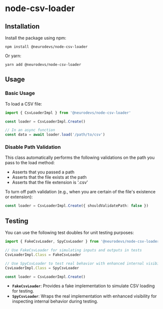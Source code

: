 # node-csv-loader

## Installation

Install the package using npm:

`npm install @neurodevs/node-csv-loader`

Or yarn:

`yarn add @neurodevs/node-csv-loader`

## Usage

### Basic Usage

To load a CSV file:

```typescript
import { CsvLoaderImpl } from '@neurodevs/node-csv-loader'

const loader = CsvLoaderImpl.Create()

// In an async function
const data = await loader.load('/path/to/csv')
```

### Disable Path Validation

This class automatically performs the following validations on the path you pass to the load method:

- Asserts that you passed a path
- Asserts that the file exists at the path
- Asserts that the file extension is '.csv'

To turn off path validation (e.g., when you are certain of the file's existence or extension):

```typescript
const loader = CsvLoaderImpl.Create({ shouldValidatePath: false })
```

## Testing

You can use the following test doubles for unit testing purposes:

```typescript
import { FakeCsvLoader, SpyCsvLoader } from '@neurodevs/node-csv-loader'

// Use FakeCsvLoader for simulating inputs and outputs in tests
CsvLoaderImpl.Class = FakeCsvLoader

// Use SpyCsvLoader to test real behavior with enhanced internal visibility
CsvLoaderImpl.Class = SpyCsvLoader

const loader = CsvLoaderImpl.Create()
```

- **`FakeCsvLoader`**: Provides a fake implementation to simulate CSV loading for testing.
- **`SpyCsvLoader`**: Wraps the real implementation with enhanced visibility for inspecting internal behavior during testing.
